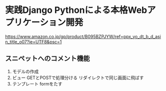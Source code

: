# 実践Django Pythonによる本格Webアプリケーション開発
https://www.amazon.co.jp/gp/product/B095BZPJYW/ref=ppx_yo_dt_b_d_asin_title_o07?ie=UTF8&psc=1

## スニペットへのコメント機能
1. モデルの作成
2. ビュー
    GETとPOSTで処理分ける
    リダイレクトで同じ画面に飛ばす
3. テンプレート
    formをたす
